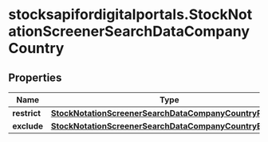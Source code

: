 # stocksapifordigitalportals.StockNotationScreenerSearchDataCompanyCountry

## Properties

Name | Type | Description | Notes
------------ | ------------- | ------------- | -------------
**restrict** | [**StockNotationScreenerSearchDataCompanyCountryRestrict**](StockNotationScreenerSearchDataCompanyCountryRestrict.md) |  | [optional] 
**exclude** | [**StockNotationScreenerSearchDataCompanyCountryExclude**](StockNotationScreenerSearchDataCompanyCountryExclude.md) |  | [optional] 



